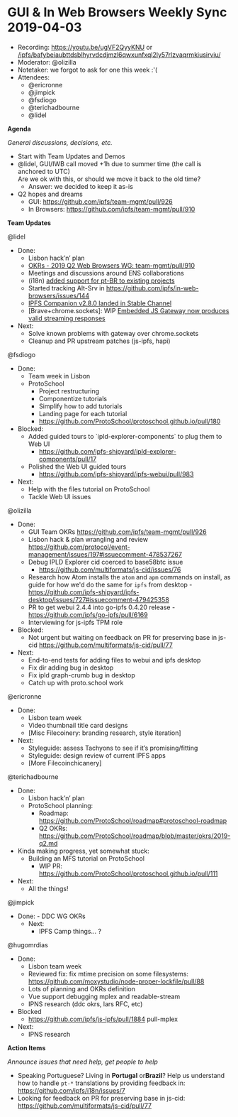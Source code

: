 # GUI & In Web Browsers Weekly Sync 2019-04-03

-   Recording: <https://youtu.be/ugVF2QyyKNU> or [/ipfs/bafybeiaubttdsblhyrvdcdjmzl6qwxunfxql2ly57rlzvaqrmkiusirviu/](https://ipfs.io/ipfs/bafybeiaubttdsblhyrvdcdjmzl6qwxunfxql2ly57rlzvaqrmkiusirviu/) 
-   Moderator: @olizilla
-   Notetaker: we forgot to ask for one this week :'(
-   Attendees:
    -   @ericronne
    -   @jimpick
    -   @fsdiogo
    -   @terichadbourne
    -   @lidel


**Agenda**

_General discussions, decisions, etc._

-   Start with Team Updates and Demos
-   @lidel, GUI/IWB call moved +1h due to summer time (the call is anchored to UTC)  
    Are we ok with this, or should we move it back to the old time?
    -   Answer: we decided to keep it as-is
-   Q2 hopes and dreams
    -   GUI: <https://github.com/ipfs/team-mgmt/pull/926>
    -   In Browsers: <https://github.com/ipfs/team-mgmt/pull/910> 

  
**Team Updates**

 @lidel

-   Done:
    -   Lisbon hack’n’ plan
    -   [OKRs - 2019 Q2 Web Browsers WG: team-mgmt/pull/910](https://github.com/ipfs/team-mgmt/pull/910) 
    -   Meetings and discussions around ENS collaborations
    -   (i18n) [added support for pt-BR to existing projects](https://github.com/ipfs/i18n/issues/7) 
    -   Started tracking Alt-Srv in <https://github.com/ipfs/in-web-browsers/issues/144> 
    -   [IPFS Companion v2.8.0 landed in Stable Channel](https://github.com/ipfs-shipyard/ipfs-companion/releases/tag/v2.8.0)
    -   \[Brave+chrome.sockets]: WIP [Embedded JS Gateway now produces valid streaming responses](https://github.com/ipfs-shipyard/ipfs-companion/issues/664#issuecomment-479535264)
-   Next:
    -   Solve known problems with gateway over chrome.sockets
    -   Cleanup and PR upstream patches (js-ipfs, hapi)

  


@fsdiogo

-   Done:
    -   Team week in Lisbon
    -   ProtoSchool
        -   Project restructuring
        -   Componentize tutorials
        -   Simplify how to add tutorials
        -   Landing page for each tutorial
        -   <https://github.com/ProtoSchool/protoschool.github.io/pull/180>
-   Blocked:
    -   Added guided tours to \`ipld-explorer-components\` to plug them to Web UI
        -   <https://github.com/ipfs-shipyard/ipld-explorer-components/pull/17>
    -   Polished the Web UI guided tours
        -   <https://github.com/ipfs-shipyard/ipfs-webui/pull/983>
-   Next:
    -   Help with the files tutorial on ProtoSchool
    -   Tackle Web UI issues

  


@olizilla

-   Done:
    -   GUI Team OKRs <https://github.com/ipfs/team-mgmt/pull/926>
    -   Lisbon hack & plan wrangling and review <https://github.com/protocol/event-management/issues/197#issuecomment-478537267>
    -   Debug IPLD Explorer cid coerced to base58btc issue
        -   <https://github.com/multiformats/js-cid/issues/76>
    -   Research how Atom installs the `atom` and `apm` commands on install, as guide for how we'd do the same for `ipfs` from desktop - <https://github.com/ipfs-shipyard/ipfs-desktop/issues/727#issuecomment-479425358> 
    -   PR to get webui 2.4.4 into go-ipfs 0.4.20 release - <https://github.com/ipfs/go-ipfs/pull/6169> 
    -   Interviewing for js-ipfs TPM role
-   Blocked:
    -   Not urgent but waiting on feedback on PR for preserving base in js-cid <https://github.com/multiformats/js-cid/pull/77>
-   Next:
    -   End-to-end tests for adding files to webui and ipfs desktop
    -   Fix dir adding bug in desktop
    -   Fix ipld graph-crumb bug in desktop
    -   Catch up with proto.school work

  


@ericronne

-   Done:
    -   Lisbon team week
    -   Video thumbnail title card designs
    -   \[Misc Filecoinery: branding research, style iteration]
-   Next:
    -   Styleguide: assess Tachyons to see if it’s promising/fitting
    -   Styleguide: design review of current IPFS apps
    -   \[More Filecoinchicanery]

  


@terichadbourne

-   Done:
    -   Lisbon hack’n’ plan
    -   ProtoSchool planning:
        -   Roadmap: <https://github.com/ProtoSchool/roadmap#protoschool-roadmap> 
        -   Q2 OKRs: <https://github.com/ProtoSchool/roadmap/blob/master/okrs/2019-q2.md>
-   Kinda making progress, yet somewhat stuck:
    -   Building an MFS tutorial on ProtoSchool
        -   WIP PR: <https://github.com/ProtoSchool/protoschool.github.io/pull/111>
-   Next:
    -   All the things!

@jimpick

-  Done:
        -   DDC WG OKRs
    -   Next:
        -   IPFS Camp things… ?

@hugomrdias

-   Done:
    -   Lisbon team week
    -   Reviewed fix: fix mtime precision on some filesystems: <https://github.com/moxystudio/node-proper-lockfile/pull/88>
    -   Lots of planning and OKRs definition
    -   Vue support debugging mplex and readable-stream
    -   IPNS research (ddc okrs, lars RFC, etc)
-   Blocked
    -   https://github.com/ipfs/js-ipfs/pull/1884 pull-mplex
-   Next:
    -   IPNS research


**Action Items**

_Announce issues that need help, get people to help_

-   Speaking Portuguese? Living in **Portugal** or**Brazil**? Help us understand how to handle `pt-*` translations by providing feedback in: <https://github.com/ipfs/i18n/issues/7> 
-   Looking for feedback on PR for preserving base in js-cid: <https://github.com/multiformats/js-cid/pull/77>
